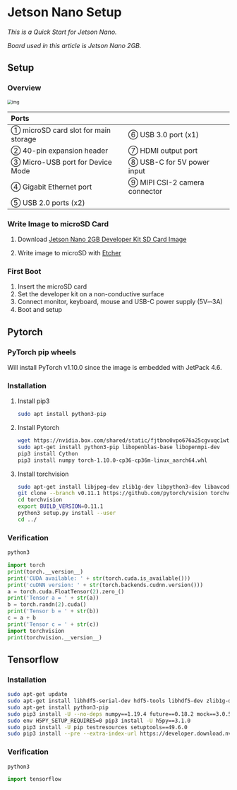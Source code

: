 # Jetson Nano Setup


*This is a Quick Start for Jetson Nano.*

<!--more-->

*Board used in this article is Jetson Nano 2GB.*

## Setup

### Overview

<img src="https://developer.nvidia.com/sites/default/files/akamai/embedded/images/jetsonNano-2GB/getting_started/Jetson-nano-labeled-01.png" alt="img" style="zoom: 67%;" />

| Ports                                |                               |
| :----------------------------------- | :---------------------------- |
| ① microSD card slot for main storage | ⑥ USB 3.0 port (x1)           |
| ② 40-pin expansion header            | ⑦ HDMI output port            |
| ③ Micro-USB port for Device Mode     | ⑧ USB-C for 5V power input    |
| ④ Gigabit Ethernet port              | ⑨ MIPI CSI-2 camera connector |
| ⑤ USB 2.0 ports (x2)                 |                               |


### Write Image to microSD Card

1. Download [Jetson Nano 2GB Developer Kit SD Card Image](https://developer.nvidia.com/jetson-nano-2gb-sd-card-image)

2. Write image to microSD with [Etcher](https://www.balena.io/etcher)

### First Boot

1. Insert the microSD card
2. Set the developer kit on a non-conductive surface
3. Connect monitor, keyboard, mouse and USB-C power supply (5V⎓3A)
4. Boot and setup

## Pytorch

### PyTorch pip wheels

Will install PyTorch v1.10.0 since the image is embedded with JetPack 4.6.

### Installation

1. Install pip3

   ```bash
   sudo apt install python3-pip
   ```
   
2. Install Pytorch

   ```bash
   wget https://nvidia.box.com/shared/static/fjtbno0vpo676a25cgvuqc1wty0fkkg6.whl -O torch-1.10.0-cp36-cp36m-linux_aarch64.whl
   sudo apt-get install python3-pip libopenblas-base libopenmpi-dev 
   pip3 install Cython
   pip3 install numpy torch-1.10.0-cp36-cp36m-linux_aarch64.whl
   ```
   
3. Install torchvision

   ```bash
   sudo apt-get install libjpeg-dev zlib1g-dev libpython3-dev libavcodec-dev libavformat-dev libswscale-dev
   git clone --branch v0.11.1 https://github.com/pytorch/vision torchvision
   cd torchvision
   export BUILD_VERSION=0.11.1
   python3 setup.py install --user
   cd ../
   ```

### Verification

```bash
python3
```

```python
import torch
print(torch.__version__)
print('CUDA available: ' + str(torch.cuda.is_available()))
print('cuDNN version: ' + str(torch.backends.cudnn.version()))
a = torch.cuda.FloatTensor(2).zero_()
print('Tensor a = ' + str(a))
b = torch.randn(2).cuda()
print('Tensor b = ' + str(b))
c = a + b
print('Tensor c = ' + str(c))
import torchvision
print(torchvision.__version__)
```

## Tensorflow

### Installation

```bash
sudo apt-get update
sudo apt-get install libhdf5-serial-dev hdf5-tools libhdf5-dev zlib1g-dev zip libjpeg8-dev liblapack-dev libblas-dev gfortran
sudo apt-get install python3-pip
sudo pip3 install -U --no-deps numpy==1.19.4 future==0.18.2 mock==3.0.5 keras_preprocessing==1.1.2 keras_applications==1.0.8 gast==0.4.0 protobuf pybind11 cython pkgconfig
sudo env H5PY_SETUP_REQUIRES=0 pip3 install -U h5py==3.1.0
sudo pip3 install -U pip testresources setuptools==49.6.0 
sudo pip3 install --pre --extra-index-url https://developer.download.nvidia.com/compute/redist/jp/v46 tensorflow
```

### Verification

```bash
python3
```

```python
import tensorflow
```


